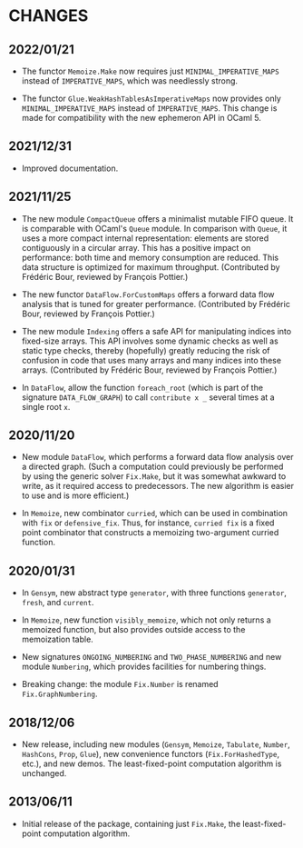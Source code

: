 # CHANGES

## 2022/01/21

* The functor `Memoize.Make` now requires just `MINIMAL_IMPERATIVE_MAPS`
  instead of `IMPERATIVE_MAPS`, which was needlessly strong.

* The functor `Glue.WeakHashTablesAsImperativeMaps` now provides only
  `MINIMAL_IMPERATIVE_MAPS` instead of `IMPERATIVE_MAPS`. This change
  is made for compatibility with the new ephemeron API in OCaml 5.

## 2021/12/31

* Improved documentation.

## 2021/11/25

* The new module `CompactQueue` offers a minimalist mutable FIFO queue. It is
  comparable with OCaml's `Queue` module. In comparison with `Queue`, it uses
  a more compact internal representation: elements are stored contiguously in
  a circular array. This has a positive impact on performance: both time and
  memory consumption are reduced. This data structure is optimized for maximum
  throughput. (Contributed by Frédéric Bour, reviewed by François Pottier.)

* The new functor `DataFlow.ForCustomMaps` offers a forward data flow analysis
  that is tuned for greater performance. (Contributed by Frédéric Bour,
  reviewed by François Pottier.)

* The new module `Indexing` offers a safe API for manipulating indices into
  fixed-size arrays. This API involves some dynamic checks as well as static
  type checks, thereby (hopefully) greatly reducing the risk of confusion in
  code that uses many arrays and many indices into these arrays. (Contributed
  by Frédéric Bour, reviewed by François Pottier.)

* In `DataFlow`, allow the function `foreach_root`
  (which is part of the signature `DATA_FLOW_GRAPH`)
  to call `contribute x _` several times at a single root `x`.

## 2020/11/20

* New module `DataFlow`, which performs a forward data flow analysis over a
  directed graph. (Such a computation could previously be performed by using
  the generic solver `Fix.Make`, but it was somewhat awkward to write, as it
  required access to predecessors. The new algorithm is easier to use and is
  more efficient.)

* In `Memoize`, new combinator `curried`, which can be used in combination
  with `fix` or `defensive_fix`. Thus, for instance, `curried fix` is a
  fixed point combinator that constructs a memoizing two-argument curried
  function.

## 2020/01/31

* In `Gensym`, new abstract type `generator`,
  with three functions `generator`, `fresh`, and `current`.

* In `Memoize`, new function `visibly_memoize`,
  which not only returns a memoized function,
  but also provides outside access to the memoization table.

* New signatures `ONGOING_NUMBERING` and `TWO_PHASE_NUMBERING`
  and new module `Numbering`,
  which provides facilities for numbering things.

* Breaking change: the module `Fix.Number`
  is renamed `Fix.GraphNumbering`.

## 2018/12/06

* New release, including new modules (`Gensym`, `Memoize`,
  `Tabulate`, `Number`, `HashCons`, `Prop`, `Glue`),
  new convenience functors (`Fix.ForHashedType`, etc.),
  and new demos.
  The least-fixed-point computation algorithm is unchanged.

## 2013/06/11

* Initial release of the package,
  containing just `Fix.Make`, the
  least-fixed-point computation algorithm.
